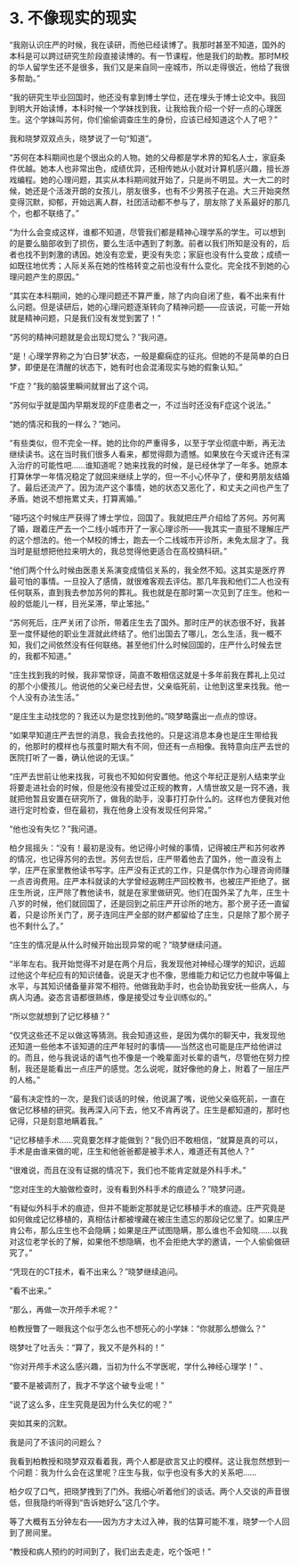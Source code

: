 # 3. 不像现实的现实

“我刚认识庄严的时候，我在读研，而他已经读博了。我那时甚至不知道，国外的本科是可以跨过研究生阶段直接读博的。有一节课程，他是我们的助教。那时M校的华人留学生还不是很多，我们又是来自同一座城市，所以走得很近，他给了我很多帮助。”

“我的研究生毕业回国时，他还没有拿到博士学位，还在埋头于博士论文中。我回到明大开始读博，本科时候一个学妹找到我，让我给我介绍一个好一点的心理医生。这个学妹叫苏何，你们偷偷调查庄生的身份，应该已经知道这个人了吧？”

我和晓梦双双点头，晓梦说了一句“知道”。

“苏何在本科期间也是个很出众的人物。她的父母都是学术界的知名人士，家庭条件优越。她本人也非常出色，成绩优异，还相传她从小就对计算机感兴趣，擅长游戏编程。她的心理问题，其实从本科期间就开始了，只是尚不明显。大一大二的时候，她还是个活泼开朗的女孩儿，朋友很多，也有不少男孩子在追。大三开始突然变得沉默，抑郁，开始远离人群，社团活动都不参与了，朋友除了关系最好的那几个，也都不联络了。”

“为什么会变成这样，谁都不知道，尽管我们都是精神心理学系的学生。可以想到的是要么脑部收到了损伤，要么生活中遇到了刺激。前者以我们所知是没有的，后者也找不到刺激的诱因。她没有恋爱，更没有失恋；家庭也没有什么变故；成绩一如既往地优秀；人际关系在她的性格转变之前也没有什么变化。完全找不到她的心理问题产生的原因。”

“其实在本科期间，她的心理问题还不算严重，除了内向自闭了些，看不出来有什么问题。但是读研后，她的心理问题逐渐转向了精神问题——应该说，可能一开始就是精神问题，只是我们没有发觉到罢了！”

“苏何的精神问题就是会出现幻觉么？”我问道。

“是！心理学界称之为‘白日梦’状态，一般是癫痫症的征兆。但她的不是简单的白日梦，即便是在清醒的状态下，她有时也会混淆现实与她的假象认知。”

“F症？”我的脑袋里瞬间就冒出了这个词。

“苏何似乎就是国内早期发现的F症患者之一，不过当时还没有F症这个说法。”

“她的情况和我的一样么？”她问。

“有些类似，但不完全一样。她的比你的严重得多，以至于学业彻底中断，再无法继续读书。这在当时我们很多人看来，都觉得颇为遗憾。如果放在今天或许还有深入治疗的可能性吧……谁知道呢？她来找我的时候，是已经休学了一年多。她原本打算休学一年情况稳定了就回来继续上学的，但一不小心怀孕了，便和男朋友结婚了。最后还流产了。因为流产这个事情，她的状态又恶化了，和丈夫之间也产生了矛盾。她说不想拖累丈夫，打算离婚。”

“碰巧这个时候庄严获得了博士学位，回国了。我就把庄严介绍给了苏何。苏何离了婚，跟着庄严去一个二线小城市开了一家心理诊所——我其实一直挺不理解庄严的这个想法的。他一个M校的博士，跑去一个二线城市开诊所，未免太屈才了。我当时是挺想把他拉来明大的，我总觉得他更适合在高校搞科研。”

“他们两个什么时候由医患关系演变成情侣关系的，我全然不知。这其实是医疗界最可怕的事情。一旦投入了感情，就很难客观去评估。那几年我和他们二人也没有任何联系，直到我去参加苏何的葬礼。我也就是在那时第一次见到了庄生。他和一般的低能儿一样，目光呆滞，举止笨拙。”

“苏何死后，庄严关闭了诊所，带着庄生去了国外。那时庄严的状态很不好，我甚至一度怀疑他的职业生涯就此终结了。他们出国去了哪儿，怎么生活，我一概不知，我们之间依然没有任何联络。甚至他们什么时候回国的，庄严什么时候去世的，我都不知道。”

“庄生找到我的时候，我非常惊讶，简直不敢相信这就是十多年前我在葬礼上见过的那个小傻孩儿。他说他的父亲已经去世，父亲临死前，让他到这里来找我。他一个人没有办法生活。”

“是庄生主动找您的？我还以为是您找到他的。”晓梦略露出一点点的惊讶。

“如果早知道庄严去世的消息，我会去找他的。只是这消息本身也是庄生带给我的，他那时的模样也与孩童时期大有不同，但还有一点相像。我特意向庄严去世的医院打听了一番，确认他说的无误。”

“庄严去世前让他来找我，可我也不知如何安置他。他这个年纪正是别人结束学业将要走进社会的时候，但是他没有接受过正规的教育，人情世故又是一窍不通，我就把他暂且安置在研究所了，做我的助手，没事打打杂什么的。这样也方便我对他进行定时检查，但在最初，我在他身上没有发现任何异常。”

“他也没有失忆？”我问道。

柏夕摇摇头：“没有！最初是没有。他记得小时候的事情，记得被庄严和苏何收养的情况，也记得苏何的去世。苏何去世后，庄严带着他去了国外，他一直没有上学，庄严在家里教他读书写字。庄严没有正式的工作，只是偶尔作为心理咨询师赚一点咨询费用。庄严本科就读的大学曾经返聘庄严回校教书，也被庄严拒绝了。据庄生所说，庄严除了教他读书，就是在家里做研究。他们在国外呆了九年，庄生十八岁的时候，他们就回国了，还是回到之前庄严开诊所的地方。那个房子还一直留着，只是诊所关门了，房子连同庄严全部的财产都留给了庄生，只是除了那个房子也不剩什么了。”

“庄生的情况是从什么时候开始出现异常的呢？”晓梦继续问道。

“半年左右。我开始觉得不对是在两个月后，我发现他对神经心理学的知识，远超过他这个年纪应有的知识储备。说是天才也不像，思维能力和记忆力也就中等偏上水平，与其知识储备量非常不相符。他做我助手时，也会协助我安抚一些病人，与病人沟通。姿态言语都很熟练，像是接受过专业训练似的。”

“所以您就想到了记忆移植？”

“仅凭这些还不足以做这等猜测。我会知道这些，是因为偶尔的聊天中，我发现他还知道一些他本不该知道的庄严年轻时的事情——当然这也可能是庄严给他讲过的。而且，他与我说话的语气也不像是一个晚辈面对长辈的语气，尽管他在努力控制，我还是能看出一点庄严的感觉。怎么说呢，就好像他的身上，附着了一层庄严的人格。”

“最有决定性的一次，是我们谈话的时候，他说漏了嘴，说他父亲临死前，一直在做记忆移植的研究。我再深入问下去，他又不肯再说了。庄生是都知道的，那时也记得，只是刻意地瞒着我。”

“记忆移植手术……究竟要怎样才能做到？”我仍旧不敢相信，“就算是真的可以，手术是由谁来做的呢，庄生和他爸爸都是被手术人，难道还有其他人？”

“很难说，而且在没有证据的情况下，我们也不能肯定就是外科手术。”

“您对庄生的大脑做检查时，没有看到外科手术的痕迹么？”晓梦问道。

“有疑似外科手术的痕迹，但并不能断定那就是记忆移植手术的痕迹。庄严究竟是如何做成记忆移植的，真相估计都被埋藏在被庄生遗忘的那段记忆里了。如果庄严肯公布，那么庄生也不会隐瞒；如果是庄严试图隐瞒，那么谁也不会知晓……以我对这位老学长的了解，如果他不想隐瞒，也不会拒绝大学的邀请，一个人偷偷做研究了。”

“凭现在的CT技术，看不出来么？”晓梦继续追问。

“看不出来。”

“那么，再做一次开颅手术呢？”

柏教授瞥了一眼我这个似乎怎么也不想死心的小学妹：“你就那么想做么？”

晓梦吐了吐舌头：“算了，我又不是外科的！”

“你对开颅手术这么感兴趣，当初为什么不学医呢，学什么神经心理学！” 、

“要不是被调剂了，我才不学这个破专业呢！”

“说了这么多，庄生究竟是因为什么失忆的呢？”

突如其来的沉默。

我是问了不该问的问题么？

我看到柏教授和晓梦双双看着我，两个人都是欲言又止的模样。这让我忽然想到一个问题：我为什么会在这里呢？庄生与我，似乎也没有多大的关系吧……

柏夕叹了口气，把晓梦拽到了门外。我细心听着他们的谈话。两个人交谈的声音很低，但我隐约听得到“告诉她好么”这几个字。

等了大概有五分钟左右——因为方才太过入神，我的估算可能不准，晓梦一个人回到了房间里。

“教授和病人预约的时间到了，我们出去走走，吃个饭吧！”
